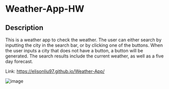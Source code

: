 # Weather-App-HW

## Description
This is a weather app to check the weather. The user can either search by inputting the city in the search bar, or by clicking one of the buttons. When the user inputs a city that does not have a button, a button will be generated. The search results include the current weather, as well as a five day forecast. 

Link: https://elisonliu97.github.io/Weather-App/

![image](https://user-images.githubusercontent.com/28275237/124401372-1a3a6700-dcf7-11eb-8527-d56111b234ce.png)
